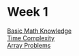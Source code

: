 # Week 1
[Basic Math Knowledge](./week1/basicMath.md)   
[Time Complexity](./week1/timeComplexity.md)   
[Array Problems](./week1/arrayProblems.md) 
